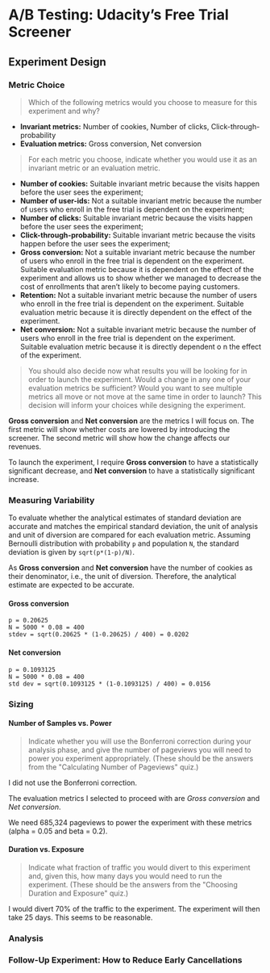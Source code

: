 # A/B Testing: Udacity’s Free Trial Screener

## Experiment Design

### Metric Choice

>Which of the following metrics would you choose to measure for this experiment
and why?

* **Invariant metrics:** Number of cookies, Number of clicks, Click-through-probability
* **Evaluation metrics:** Gross conversion, Net conversion

>For each metric you choose, indicate whether you would use it as an
invariant metric or an evaluation metric.

* **Number of cookies:** Suitable invariant metric because the visits happen before the user
sees the experiment;
* **Number of user-ids:** Not a suitable invariant metric because the number of users who enroll
in the free trial is dependent on the experiment;
* **Number of clicks:** Suitable invariant metric because the visits happen before the user
sees the experiment;
* **Click-through-probability:** Suitable invariant metric because the visits happen before the user
sees the experiment;
* **Gross conversion:** Not a suitable invariant metric because the number of users who enroll in the
free trial is dependent on the experiment. Suitable evaluation metric because it is dependent on the
effect of the experiment and allows us to show whether we managed to decrease the cost of enrollments
that aren’t likely to become paying customers.
* **Retention:** Not a suitable invariant metric because the number of users who enroll in the free
trial is dependent on the experiment. Suitable evaluation metric because it is directly dependent on
the effect of the experiment.
* **Net conversion:** Not a suitable invariant metric because the number of users who enroll in the
free trial is dependent on the experiment. Suitable evaluation metric because it is directly dependent o
n the effect of the experiment.


>You should also decide now what results you will be looking for in order to
launch the experiment. Would a change in any one of your evaluation metrics be
sufficient? Would you want to see multiple metrics all move or not move at the
same time in order to launch? This decision will inform your choices while
designing the experiment.

**Gross conversion** and **Net conversion** are the metrics I will focus on. The first metric will
show whether costs are lowered by introducing the screener. The second metric will show how the
change affects our revenues.

To launch the experiment, I require **Gross conversion** to have a statistically significant decrease,
and **Net conversion** to have a statistically significant increase.


### Measuring Variability

To evaluate whether the analytical estimates of standard deviation are accurate
and matches the empirical standard deviation, the unit of analysis and unit of
diversion are compared for each evaluation metric. Assuming Bernoulli distribution
with probability `p` and population `N`, the standard deviation is given by
`sqrt(p*(1-p)/N)`.

As **Gross conversion** and **Net conversion** have the number of cookies as
their denominator, i.e., the unit of diversion. Therefore, the analytical
estimate are expected to be accurate.

#### Gross conversion

```
p = 0.20625
N = 5000 * 0.08 = 400
stdev = sqrt(0.20625 * (1-0.20625) / 400) = 0.0202
```

#### Net conversion
```
p = 0.1093125
N = 5000 * 0.08 = 400
std dev = sqrt(0.1093125 * (1-0.1093125) / 400) = 0.0156
```

### Sizing

#### Number of Samples vs. Power

>Indicate whether you will use the Bonferroni correction during your analysis phase,
and give the number of pageviews you will need to power you experiment appropriately.
(These should be the answers from the "Calculating Number of Pageviews" quiz.)

I did not use the Bonferroni correction.

The evaluation metrics I selected to proceed with are *Gross conversion* and *Net conversion*.

We need 685,324 pageviews to power the experiment with these metrics (alpha = 0.05 and beta = 0.2).

#### Duration vs. Exposure

>Indicate what fraction of traffic you would divert to this experiment and, given this,
how many days you would need to run the experiment. (These should be the answers from
the "Choosing Duration and Exposure" quiz.)

I would divert 70% of the traffic to the experiment. The experiment will then take
25 days. This seems to be reasonable.

### Analysis


### Follow-Up Experiment: How to Reduce Early Cancellations
